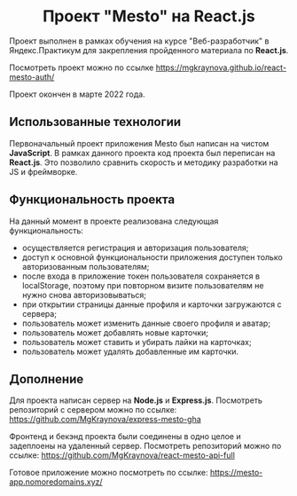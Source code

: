 <h1 align="center">Проект "Mesto" на React.js</h1>


Проект выполнен в рамках обучения на курсе "Веб-разработчик" в Яндекс.Практикум для закрепления пройденного материала по **React.js**.

Посмотреть проект можно по ссылке https://mgkraynova.github.io/react-mesto-auth/

Проект окончен в марте 2022 года.

## Использованные технологии
Первоначальный проект приложения Mesto был написан на чистом **JavaScript**. В рамках данного проекта код проекта был переписан на **React.js**. Это позволило сравнить скорость и методику разработки на JS и фреймворке.

## Функциональность проекта
На данный момент в проекте реализована следующая функциональность:
- осуществляется регистрация и авторизация пользователя;
- доступ к основной функциональности приложения доступен только авторизованным пользователям;
- после входа в приложение токен пользователя сохраняется в localStorage, поэтому при повторном визите пользователям не нужно снова авторизовываться;
- при открытии страницы данные профиля и карточки загружаются с сервера;
- пользователь может изменить данные своего профиля и аватар;
- пользователь может добавлять новые карточки;
- пользователь может ставить и убирать лайки на карточках;
- пользователь может удалять добавленные им карточки.

## Дополнение
Для проекта написан сервер на **Node.js** и **Еxpress.js**. Посмотреть репозиторий с сервером можно по ссылке: https://github.com/MgKraynova/express-mesto-gha

Фронтенд и бекэнд проекта были соединены в одно целое и задеплоены на удаленный сервер. Посмотреть репозиторий можно по ссылке: https://github.com/MgKraynova/react-mesto-api-full 

Готовое приложение можно посмотреть по ссылке: https://mesto-app.nomoredomains.xyz/
